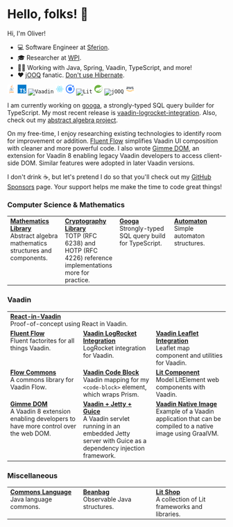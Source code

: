 # Hello, folks! 👋

Hi, I'm Oliver!

* 💻 Software Engineer at [Sferion](https://sferion.com/).
* 🎓 Researcher at [WPI](https://www.wpi.edu/).
* 🧑‍💻️ Working with Java, Spring, Vaadin, TypeScript, and more!
* ❤️ [jOOQ](https://www.jooq.org/) fanatic. [Don't use Hibernate](https://www.toptal.com/java/how-hibernate-ruined-my-career).

<code><img height="20" alt="Java" src="https://raw.githubusercontent.com/github/explore/5b3600551e122a3277c2c5368af2ad5725ffa9a1/topics/java/java.png"></code>
<code><img height="20" alt="TypeScript" src="https://raw.githubusercontent.com/github/explore/80688e429a7d4ef2fca1e82350fe8e3517d3494d/topics/typescript/typescript.png"></code>
<code><img height="20" alt="Vaadin" src="https://cdn2.hubspot.net/hubfs/1840687/Pages/trademark/vaadin-logo.svg"></code>
<code><img height="20" alt="React" src="https://raw.githubusercontent.com/github/explore/80688e429a7d4ef2fca1e82350fe8e3517d3494d/topics/react/react.png"></code>
<code><img height="20" alt="Ionic" src="https://raw.githubusercontent.com/github/explore/3aeb0e0a5075073bbaef2843f66ba93771847d23/topics/ionic/ionic.png"></code>
<code><img height="20" alt="Lit" src="https://coryrylan.com/assets/images/posts/types/lit.svg"></code>
<code><img height="20" alt="Spring" src="https://raw.githubusercontent.com/github/explore/8ab0be27a8c97992e4930e630e2d68ba8d819183/topics/spring/spring.png"></code>
<code><img height="20" alt="jOOQ" src="https://www.jooq.org/img/jooq-logo-black.png"></code>
<code><img height="20" alt="AWS" src="https://raw.githubusercontent.com/github/explore/fbceb94436312b6dacde68d122a5b9c7d11f9524/topics/aws/aws.png"></code>

I am currently working on [googa](https://github.com/oliveryasuna/googa), a strongly-typed SQL query builder for TypeScript.
My most recent release is [vaadin-logrocket-integration](https://github.com/oliveryasuna/vaadin-logrocket-integration).
Also, check out my [abstract algebra project](https://github.com/oliveryasuna/math).

On my free-time, I enjoy researching existing technologies to identify room for improvement or addition.
[Fluent Flow](https://github.com/oliveryasuna/fluent-flow-2) simplifies Vaadin UI composition with cleaner and more powerful code.
I also wrote [Gimme DOM](https://github.com/oliveryasuna/gimme-dom), an extension for Vaadin 8 enabling legacy Vaadin developers to access client-side DOM.
Similar features were adopted in later Vaadin versions.

I don't drink ☕, but let's pretend I do so that you'll check out my [GitHub Sponsors](https://github.com/sponsors/oliveryasuna) page.
Your support helps me make the time to code great things!

### Computer Science & Mathematics

<table width="100%">
  <tr>
    <td width="25%" valign="top">
      <b><a href="https://github.com/oliveryasuna/math">Mathematics Library</a></b><br/>
      Abstract algebra mathematics structures and components.
    </td>
    <td width="25%" valign="top">
      <b><a href="https://github.com/oliveryasuna/crypto">Cryptography Library</a></b><br/>
      TOTP (RFC 6238) and HOTP (RFC 4226) reference implementations more for practice.
    </td>
    <td width="25%" valign="top">
      <b><a href="https://github.com/oliveryasuna/googa">Googa</a></b><br/>
      Strongly-typed SQL query build for TypeScript.
    </td>
    <td width="25%" valign="top">
      <b><a href="https://github.com/oliveryasuna/automaton">Automaton</a></b><br/>
      Simple automaton structures.
    </td>
  </tr>
</table>

### Vaadin

<table width="100%">
  <tr>
    <td colspan="3" valign="top">
      <b><a href="https://github.com/oliveryasuna/vaadin-react">React-in-Vaadin</a></b><br/>
      Proof-of-concept using React in Vaadin.
    </td>
  </tr>
  <tr>
    <td width="33.33%" valign="top">
      <b><a href="https://github.com/oliveryasuna/fluent-flow-2">Fluent Flow</a></b><br/>
      Fluent factorites for all things Vaadin.
    </td>
    <td width="33.33%" valign="top">
      <b><a href="https://github.com/oliveryasuna/vaadin-logrocket-integration">Vaadin LogRocket Integration</a></b><br/>
      LogRocket integration for Vaadin.
    </td>
    <td width="33.34%" valign="top">
      <b><a href="https://github.com/oliveryasuna/vaadin-leaflet">Vaadin Leaflet Integration</a></b><br/>
      Leaflet map component and utilities for Vaadin.
    </td>
  </tr>
  <tr>
    <td width="33.33%" valign="top">
      <b><a href="https://github.com/oliveryasuna/flow-commons">Flow Commons</a></b><br/>
      A commons library for Vaadin Flow.
    </td>
    <td width="33.33%" valign="top">
      <b><a href="https://github.com/oliveryasuna/vaadin-code-block">Vaadin Code Block</a></b><br/>
      Vaadin mapping for my <code>&lt;code-block&gt;</code> element, which wraps Prism.
    </td>
    <td width="33.34%" valign="top">
      <b><a href="https://github.com/oliveryasuna/lit-component">Lit Component</a></b><br/>
      Model LitElement web components with Vaadin.
    </td>
  </tr>
  <tr>
    <td width="33.33%" valign="top">
      <b><a href="https://github.com/oliveryasuna/gimme-dom">Gimme DOM</a></b><br/>
      A Vaadin 8 extension enabling developers to have more control over the web DOM.
    </td>
    <td width="33.33%" valign="top">
      <b><a href="https://github.com/oliveryasuna/vaadin-jetty-guice">Vaadin + Jetty + Guice</a></b><br/>
      A Vaadin servlet running in an embedded Jetty server with Guice as a dependency injection framework.
    </td>
    <td width="33.34%" valign="top">
      <b><a href="https://github.com/oliveryasuna/vaadin-native-image">Vaadin Native Image</a></b><br/>
      Example of a Vaadin application that can be compiled to a native image using GraalVM.
    </td>
  </tr>
</table>

### Miscellaneous

<table width="100%">
  <tr>
    <td width="33.33%" valign="top">
      <b><a href="https://github.com/oliveryasuna/commons-language">Commons Language</a></b><br/>
      Java language commons.
    </td>
    <td width="33.33%" valign="top">
      <b><a href="https://github.com/oliveryasuna/beanbag">Beanbag</a></b><br/>
      Observable Java structures.
    </td>
    <td width="33.34%" valign="top">
      <b><a href="https://github.com/oliveryasuna/lit-shop">Lit Shop</a></b><br/>
      A collection of Lit frameworks and libraries.
    </td>
  </tr>
</table>
